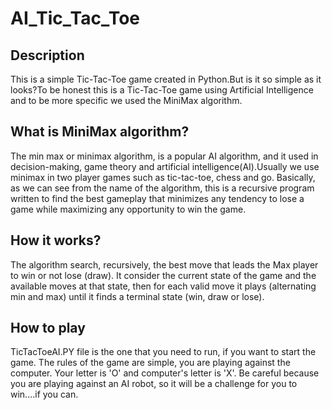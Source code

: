 # AI_Tic_Tac_Toe

## Description 
This is a simple Tic-Tac-Toe game created in Python.But is it so simple as it looks?To be honest this is a Tic-Tac-Toe game using Artificial Intelligence and to be more specific we used the MiniMax algorithm.

## What is MiniMax algorithm?

The min max or minimax algorithm, is a popular AI algorithm, and it used in decision-making, game theory and artificial intelligence(AI).Usually we use minimax in two player games such as tic-tac-toe, chess and go. Basically, as we can see from the name of the algorithm, this is a recursive program written to find the best gameplay that minimizes any tendency to lose a game while maximizing any opportunity to win the game.

## How it works?
The algorithm search, recursively, the best move that leads the Max player to win or not lose (draw). It consider the current state of the game and the available moves at that state, then for each valid move it plays (alternating min and max) until it finds a terminal state (win, draw or lose).

## How to play

TicTacToeAI.PY file is the one that you need to run, if you want to start the game. The rules of the game are simple, you are playing against the computer. Your letter is 'O' and computer's letter is 'X'. Be careful because you are playing against an AI robot, so it will be a challenge for you to win....if you can.
